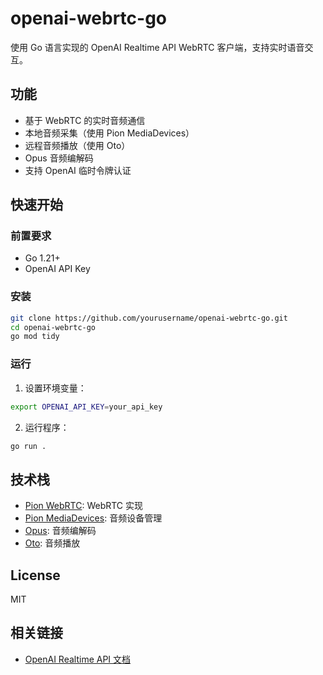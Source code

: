# openai-webrtc-go

使用 Go 语言实现的 OpenAI Realtime API WebRTC 客户端，支持实时语音交互。

## 功能

- 基于 WebRTC 的实时音频通信
- 本地音频采集（使用 Pion MediaDevices）
- 远程音频播放（使用 Oto）
- Opus 音频编解码
- 支持 OpenAI 临时令牌认证

## 快速开始

### 前置要求

- Go 1.21+
- OpenAI API Key

### 安装

```bash
git clone https://github.com/yourusername/openai-webrtc-go.git
cd openai-webrtc-go
go mod tidy
```


### 运行

1. 设置环境变量：

```bash
export OPENAI_API_KEY=your_api_key
```

2. 运行程序：

```bash
go run .
```

## 技术栈

- [Pion WebRTC](https://github.com/pion/webrtc): WebRTC 实现
- [Pion MediaDevices](https://github.com/pion/mediadevices): 音频设备管理
- [Opus](https://github.com/hraban/opus): 音频编解码
- [Oto](https://github.com/hajimehoshi/oto): 音频播放

## License

MIT

## 相关链接

- [OpenAI Realtime API 文档](https://platform.openai.com/docs/api-reference/realtime)